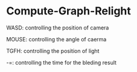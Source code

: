 # Compute-Graph-Relight

WASD: controlling the position of camera

MOUSE: controlling the angle of caerma

TGFH: controlling the position of light

-=: controlling the time for the bleding result
